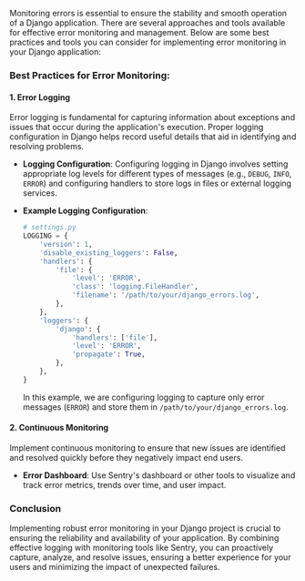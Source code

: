 Monitoring errors is essential to ensure the stability and smooth operation of a Django application. There are several approaches and tools available for effective error monitoring and management. Below are some best practices and tools you can consider for implementing error monitoring in your Django application:

### Best Practices for Error Monitoring:

#### 1. **Error Logging**

Error logging is fundamental for capturing information about exceptions and issues that occur during the application's execution. Proper logging configuration in Django helps record useful details that aid in identifying and resolving problems.

- **Logging Configuration**: Configuring logging in Django involves setting appropriate log levels for different types of messages (e.g., `DEBUG`, `INFO`, `ERROR`) and configuring handlers to store logs in files or external logging services.

- **Example Logging Configuration**:

  ```python
  # settings.py
  LOGGING = {
      'version': 1,
      'disable_existing_loggers': False,
      'handlers': {
          'file': {
              'level': 'ERROR',
              'class': 'logging.FileHandler',
              'filename': '/path/to/your/django_errors.log',
          },
      },
      'loggers': {
          'django': {
              'handlers': ['file'],
              'level': 'ERROR',
              'propagate': True,
          },
      },
  }
  ```

  In this example, we are configuring logging to capture only error messages (`ERROR`) and store them in `/path/to/your/django_errors.log`.

#### 2. **Continuous Monitoring**

Implement continuous monitoring to ensure that new issues are identified and resolved quickly before they negatively impact end users.

- **Error Dashboard**: Use Sentry's dashboard or other tools to visualize and track error metrics, trends over time, and user impact.

### Conclusion

Implementing robust error monitoring in your Django project is crucial to ensuring the reliability and availability of your application. By combining effective logging with monitoring tools like Sentry, you can proactively capture, analyze, and resolve issues, ensuring a better experience for your users and minimizing the impact of unexpected failures.